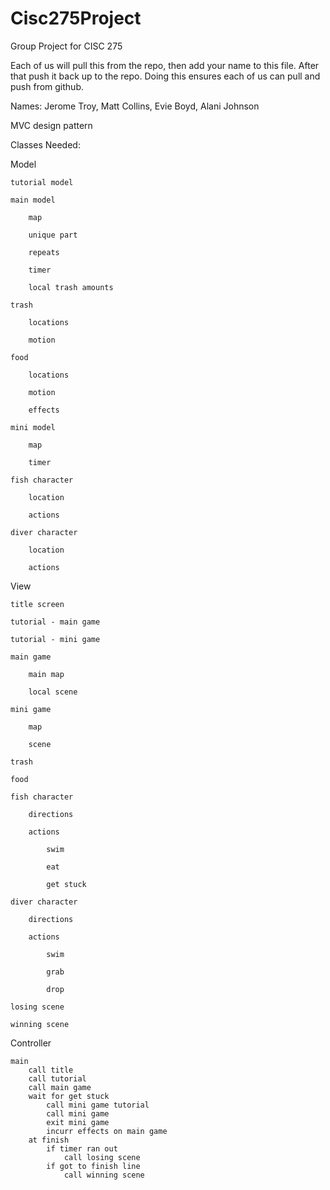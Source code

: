 # Cisc275Project
Group Project for CISC 275

Each of us will pull this from the repo, then add your name to this file.
After that push it back up to the repo.  Doing this ensures each of us can pull and push from github.

Names:
Jerome Troy,
Matt Collins,
Evie Boyd,
Alani Johnson




MVC design pattern



Classes Needed:

Model

    tutorial model

    main model

        map

        unique part

        repeats

        timer

        local trash amounts

    trash

        locations

        motion

    food 

        locations

        motion

        effects

    mini model

        map

        timer

    fish character

        location

        actions

    diver character

        location

        actions
        
        
    

View

    title screen

    tutorial - main game

    tutorial - mini game

    main game

        main map

        local scene

    mini game

        map

        scene

    trash

    food

    fish character

        directions

        actions

            swim

            eat

            get stuck

    diver character

        directions

        actions

            swim

            grab

            drop

    losing scene

    winning scene

    


Controller

    main
        call title
        call tutorial
        call main game
        wait for get stuck 
            call mini game tutorial
            call mini game
            exit mini game
            incurr effects on main game
        at finish
            if timer ran out   
                call losing scene
            if got to finish line
                call winning scene
        
